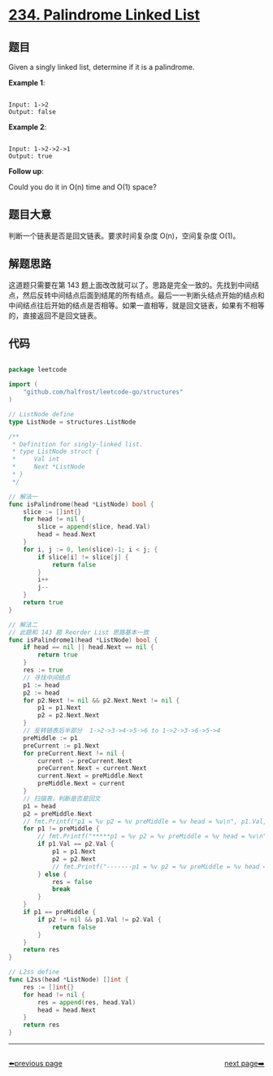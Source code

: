 # [234. Palindrome Linked List](https://leetcode.com/problems/palindrome-linked-list/)

## 题目

Given a singly linked list, determine if it is a palindrome.

**Example 1**:

```

Input: 1->2
Output: false

```

**Example 2**:

```

Input: 1->2->2->1
Output: true

```

**Follow up**:  

Could you do it in O(n) time and O(1) space?

## 题目大意

判断一个链表是否是回文链表。要求时间复杂度 O(n)，空间复杂度 O(1)。

## 解题思路

这道题只需要在第 143 题上面改改就可以了。思路是完全一致的。先找到中间结点，然后反转中间结点后面到结尾的所有结点。最后一一判断头结点开始的结点和中间结点往后开始的结点是否相等。如果一直相等，就是回文链表，如果有不相等的，直接返回不是回文链表。

## 代码

```go

package leetcode

import (
	"github.com/halfrost/leetcode-go/structures"
)

// ListNode define
type ListNode = structures.ListNode

/**
 * Definition for singly-linked list.
 * type ListNode struct {
 *     Val int
 *     Next *ListNode
 * }
 */

// 解法一
func isPalindrome(head *ListNode) bool {
	slice := []int{}
	for head != nil {
		slice = append(slice, head.Val)
		head = head.Next
	}
	for i, j := 0, len(slice)-1; i < j; {
		if slice[i] != slice[j] {
			return false
		}
		i++
		j--
	}
	return true
}

// 解法二
// 此题和 143 题 Reorder List 思路基本一致
func isPalindrome1(head *ListNode) bool {
	if head == nil || head.Next == nil {
		return true
	}
	res := true
	// 寻找中间结点
	p1 := head
	p2 := head
	for p2.Next != nil && p2.Next.Next != nil {
		p1 = p1.Next
		p2 = p2.Next.Next
	}
	// 反转链表后半部分  1->2->3->4->5->6 to 1->2->3->6->5->4
	preMiddle := p1
	preCurrent := p1.Next
	for preCurrent.Next != nil {
		current := preCurrent.Next
		preCurrent.Next = current.Next
		current.Next = preMiddle.Next
		preMiddle.Next = current
	}
	// 扫描表，判断是否是回文
	p1 = head
	p2 = preMiddle.Next
	// fmt.Printf("p1 = %v p2 = %v preMiddle = %v head = %v\n", p1.Val, p2.Val, preMiddle.Val, L2ss(head))
	for p1 != preMiddle {
		// fmt.Printf("*****p1 = %v p2 = %v preMiddle = %v head = %v\n", p1, p2, preMiddle, L2ss(head))
		if p1.Val == p2.Val {
			p1 = p1.Next
			p2 = p2.Next
			// fmt.Printf("-------p1 = %v p2 = %v preMiddle = %v head = %v\n", p1, p2, preMiddle, L2ss(head))
		} else {
			res = false
			break
		}
	}
	if p1 == preMiddle {
		if p2 != nil && p1.Val != p2.Val {
			return false
		}
	}
	return res
}

// L2ss define
func L2ss(head *ListNode) []int {
	res := []int{}
	for head != nil {
		res = append(res, head.Val)
		head = head.Next
	}
	return res
}

```



----------------------------------------------
<div style="display: flex;justify-content: space-between;align-items: center;">
<p><a href="https://books.halfrost.com/leetcode/ChapterFour/0200~0299/0232.Implement-Queue-using-Stacks/">⬅️previous page</a></p>
<p><a href="https://books.halfrost.com/leetcode/ChapterFour/0200~0299/0235.Lowest-Common-Ancestor-of-a-Binary-Search-Tree/">next page➡️</a></p>
</div>
